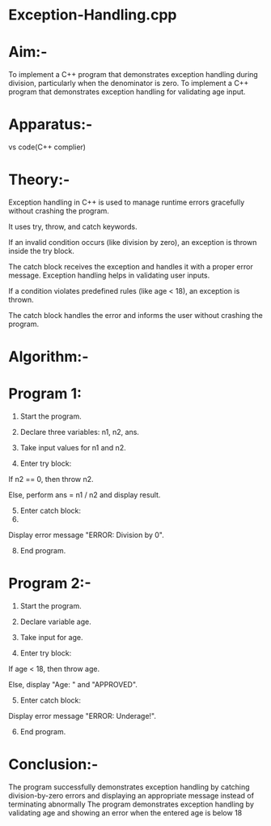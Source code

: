 # Exception-Handling.cpp

# Aim:-
To implement a C++ program that demonstrates exception handling during division, particularly when the denominator is zero.
To implement a C++ program that demonstrates exception handling for validating age input.

# Apparatus:-
vs code(C++ complier)

# Theory:-
Exception handling in C++ is used to manage runtime errors gracefully without crashing the program.

It uses try, throw, and catch keywords.

If an invalid condition occurs (like division by zero), an exception is thrown inside the try block.

The catch block receives the exception and handles it with a proper error message.
Exception handling helps in validating user inputs.

If a condition violates predefined rules (like age < 18), an exception is thrown.

The catch block handles the error and informs the user without crashing the program.

# Algorithm:-
# Program 1:

1. Start the program.
  
2. Declare three variables: n1, n2, ans.
   
3. Take input values for n1 and n2.
  
4. Enter try block:

If n2 == 0, then throw n2.

Else, perform ans = n1 / n2 and display result.

5. Enter catch block:
6. 
Display error message "ERROR: Division by 0".

8. End program.

# Program 2:-

1. Start the program.
  
2. Declare variable age.
   
3. Take input for age.

4. Enter try block:

If age < 18, then throw age.

Else, display "Age: <age>" and "APPROVED".

5. Enter catch block:

Display error message "ERROR: Underage!".

6. End program.

# Conclusion:-
The program successfully demonstrates exception handling by catching division-by-zero errors and displaying an appropriate message instead of terminating abnormally
The program demonstrates exception handling by validating age and showing an error when the entered age is below 18




